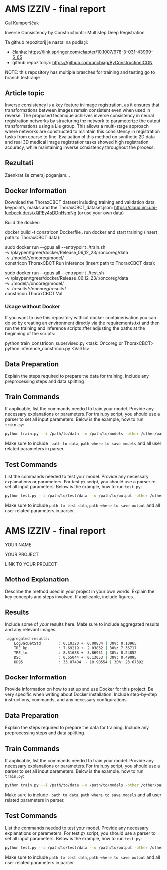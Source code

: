 # AMS IZZIV - final report
Gal Kumperščak

Inverse Consistency by Constructionfor Multistep Deep Registration

Ta github repozitorij je nastal na podlagi: 
- članka: https://link.springer.com/chapter/10.1007/978-3-031-43999-5_65
- github repozitorija: https://github.com/uncbiag/ByConstructionICON

NOTE: this repository has multiple branches for training and testing go to branch testiranje

## Article topic 
Inverse consistency is a key feature in image registration, as it ensures that transformations between images remain consistent even when used in reverse. The proposed technique achieves inverse consistency in neural registration networks by structuring the network to parameterize the output transformations using a Lie group. This allows a multi-stage approach where networks are constructed to maintain this consistency in registration tasks from coarse to fine. Evaluation of this method on synthetic 2D data and real 3D medical image registration tasks showed high registration accuracy, while maintaining inverse consistency throughout the process. 




## Rezultati
Zaenkrat še zmeraj poganjam...

## Docker Information
Download the ThoraxCBCT dataset including training and validation data, keypoints, masks and the ThoraxCBCT_dataset.json:
https://cloud.imi.uni-luebeck.de/s/xQPEy4sDDnHsmNg
(or use your own data)

Build the docker:

docker build -t constricon Dockerfile .
run docker and start training (insert path to ThoraxCBCT data):

sudo docker run --gpus all --entrypoint ./train.sh \
-v /playpen/tgreer/docker/Release_06_12_23/:/oncoreg/data \
-v ./model/:/oncoreg/model/ \
constricon ThoraxCBCT 
Run inference (insert path to ThoraxCBCT data):

sudo docker run --gpus all --entrypoint ./test.sh \
-v /playpen/tgreer/docker/Release_06_12_23/:/oncoreg/data \
-v ./model/:/oncoreg/model/ \
-v ./results/:/oncoreg/results/ \
constricon ThoraxCBCT Val


### Usage without Docker
If you want to use this repository without docker containerisation you can do so by creating an environment directly via the requirements.txt and then run the training and inference scripts after adjusting the paths at the beginning of the scripts:

python train_constricon_supervised.py <task: Oncoreg or ThoraxCBCT>
python inference_constricon.py <task> <Val/Ts>

## Data Preparation
Explain the steps required to prepare the data for training. Include any preprocessing steps and data splitting.

## Train Commands
If applicable, list the commands needed to train your model. Provide any necessary explanations or parameters. 
For train.py script, you should use a parser to set all input parameters. Below is the example, how to run `train.py`:

```bash
python train.py --i /path/to/data --o /path/to/models -other /other/parameters....
```

Make sure to include ` path to data`, `path where to save models` and all user related parameters in parser.

## Test Commands
List the commands needed to test your model. Provide any necessary explanations or parameters.
For test.py script, you should use a parser to set all input parameters. Below is the example, how to run `test.py`:

```bash
python test.py --i /path/to/test/data --o /path/to/output -other /other/parameters....
```

Make sure to include `path to test data`, `path where to save output` and all user related parameters in parser.

# AMS IZZIV - final report
YOUR NAME

YOUR PROJECT

LINK TO YOUR PROJECT

## Method Explanation
Describe the method used in your project in your own words. Explain the key concepts and steps involved. If applicable, include figures. 

## Results
Include some of *your* results here. Make sure to include aggregated results and any relevant images.

```bash
 aggregated results:
	LogJacDetStd        : 0.10320 +- 0.00834 | 30%: 0.10965
	TRE_kp              : 7.69219 +- 2.03832 | 30%: 7.36717
	TRE_lm              : 8.51688 +- 3.86951 | 30%: 8.24852
	DSC                 : 0.55044 +- 0.13053 | 30%: 0.49095
	HD95                : 33.87484 +- 10.90554 | 30%: 23.67392
```


## Docker Information
Provide information on how to set up and use Docker for this project. Be very specific when writing about Docker installation. Include step-by-step instructions, commands, and any necessary configurations. 

## Data Preparation
Explain the steps required to prepare the data for training. Include any preprocessing steps and data splitting.

## Train Commands
If applicable, list the commands needed to train your model. Provide any necessary explanations or parameters. 
For train.py script, you should use a parser to set all input parameters. Below is the example, how to run `train.py`:

```bash
python train.py --i /path/to/data --o /path/to/models -other /other/parameters....
```

Make sure to include ` path to data`, `path where to save models` and all user related parameters in parser.

## Test Commands
List the commands needed to test your model. Provide any necessary explanations or parameters.
For test.py script, you should use a parser to set all input parameters. Below is the example, how to run `test.py`:

```bash
python test.py --i /path/to/test/data --o /path/to/output -other /other/parameters....
```

Make sure to include `path to test data`, `path where to save output` and all user related parameters in parser.
